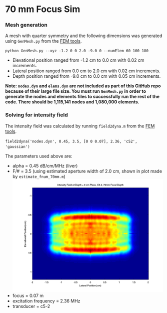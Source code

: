 # 70 mm Focus Sim

### Mesh generation

A mesh with quarter symmetry and the following dimensions was generated using `GenMesh.py` from the [FEM tools](https://github.com/Duke-Ultrasound/fem).

```
python GenMesh.py --xyz -1.2 0 0 2.0 -9.0 0 --numElem 60 100 180
```

- Elevational position ranged from -1.2 cm to 0.0 cm with 0.02 cm increments.
- Lateral position ranged from 0.0 cm to 2.0 cm with 0.02 cm increments.
- Depth position ranged from -9.0 cm to 0.0 cm with 0.05 cm increments.

**Note: `nodes.dyn` and `elems.dyn` are not included as part of this GitHub repo because of their large file size. You must run `GenMesh.py` in order to generate the nodes and elements files to successfully run the rest of the code. There should be 1,115,141 nodes and 1,080,000 elements.**

### Solving for intensity field

The intensity field was calculated by running `field2dyna.m` from the [FEM tools](https://github.com/Duke-Ultrasound/fem).

`field2dyna('nodes.dyn', 0.45, 3.5, [0 0 0.07], 2.36, 'c52', 'gaussian')`

The parameters used above are:

- alpha = 0.45 dB/cm/MHz (liver)
- F/# = 3.5 (using estimated aperture width of 2.0 cm, shown in plot made by `estimate_fnum_70mm.m`)
![F/# Estimation, C5-2, 70 mm Focus](https://raw.githubusercontent.com/Ningrui-Li/nonlinear_acoustic/master/field/field_c52_70mm/estimate_fnum_c52_70mm.png)
- focus = 0.07 m
- excitation frequency = 2.36 MHz
- transducer = c5-2

